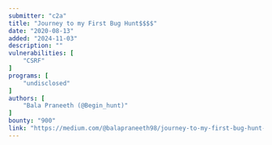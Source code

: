 ```yaml
---
submitter: "c2a"
title: "Journey to my First Bug Hunt$$$$"
date: "2020-08-13"
added: "2024-11-03"
description: ""
vulnerabilities: [
    "CSRF"
]
programs: [
    "undisclosed"
]
authors: [
    "Bala Praneeth (@Begin_hunt)"
]
bounty: "900"
link: "https://medium.com/@balapraneeth98/journey-to-my-first-bug-hunt-6dc5e4552128"
---
```




